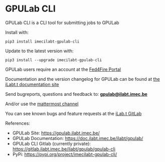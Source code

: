 GPULab CLI
==========

GPULab CLI is a CLI tool for submitting jobs to GPULab

Install with:

```shell
pip3 install imecilabt-gpulab-cli
```

Update to the latest version with:

```shell
pip3 install --upgrade imecilabt-gpulab-cli
```

GPULab users require an account at the [Fed4Fire Portal](https://portal.fed4fire.eu/)

Documentation and the version changelog for GPULab can be found at [the iLabt.t documentation site](https://doc.ilabt.imec.be/ilabt/gpulab/)

Send bugreports, questions and feedback to: **gpulab@ilabt.imec.be**

And/or use the [mattermost channel](https://mattermost.ilabt.imec.be/idlab/channels/gpulab-support)

You can see known bugs and feature requests at the [iLab.t GitLab](https://gitlab.ilabt.imec.be/ilabt/gpulab/issues)

References: 
- GPULab Site: https://gpulab.ilabt.imec.be/
- GPULab Documentation: https://doc.ilabt.imec.be/ilabt/gpulab/
- GPULab CLI Gitlab (currently private): https://gitlab.ilabt.imec.be/ilabt/gpulab/gpulab-cli
- PyPi: https://pypi.org/project/imecilabt-gpulab-cli/
